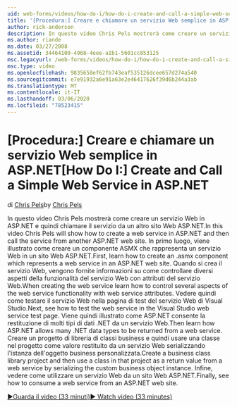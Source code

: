 ```yaml
---
uid: web-forms/videos/how-do-i/how-do-i-create-and-call-a-simple-web-service-in-aspnet
title: '[Procedura:] Creare e chiamare un servizio Web semplice in ASP.NET | Microsoft Docs'
author: rick-anderson
description: In questo video Chris Pels mostrerà come creare un servizio Web in ASP.NET e quindi chiamare il servizio da un altro sito Web ASP.NET. Per prima cosa, Scopri come creare...
ms.author: riande
ms.date: 03/27/2008
ms.assetid: 34464109-4968-4eee-a1b1-5601cc853125
msc.legacyurl: /web-forms/videos/how-do-i/how-do-i-create-and-call-a-simple-web-service-in-aspnet
msc.type: video
ms.openlocfilehash: 9835658ef62fb743eaf535126dcee657d274a540
ms.sourcegitcommit: e7e91932a6e91a63e2e46417626f39d6b244a3ab
ms.translationtype: MT
ms.contentlocale: it-IT
ms.lasthandoff: 03/06/2020
ms.locfileid: "78523415"
---
```

# <a name="how-do-i-create-and-call-a-simple-web-service-in-aspnet"></a><span data-ttu-id="7bce2-104">[Procedura:] Creare e chiamare un servizio Web semplice in ASP.NET</span><span class="sxs-lookup"><span data-stu-id="7bce2-104">[How Do I:] Create and Call a Simple Web Service in ASP.NET</span></span>

<span data-ttu-id="7bce2-105">di [Chris Pels](https://twitter.com/chrispels)</span><span class="sxs-lookup"><span data-stu-id="7bce2-105">by [Chris Pels](https://twitter.com/chrispels)</span></span>

<span data-ttu-id="7bce2-106">In questo video Chris Pels mostrerà come creare un servizio Web in ASP.NET e quindi chiamare il servizio da un altro sito Web ASP.NET.</span><span class="sxs-lookup"><span data-stu-id="7bce2-106">In this video Chris Pels will show how to create a web service in ASP.NET and then call the service from another ASP.NET web site.</span></span> <span data-ttu-id="7bce2-107">In primo luogo, viene illustrato come creare un componente ASMX che rappresenta un servizio Web in un sito Web ASP.NET.</span><span class="sxs-lookup"><span data-stu-id="7bce2-107">First, learn how to create an .asmx component which represents a web service in an ASP.NET web site.</span></span> <span data-ttu-id="7bce2-108">Quando si crea il servizio Web, vengono fornite informazioni su come controllare diversi aspetti della funzionalità del servizio Web con attributi del servizio Web.</span><span class="sxs-lookup"><span data-stu-id="7bce2-108">When creating the web service learn how to control several aspects of the web service functionality with web service attributes.</span></span> <span data-ttu-id="7bce2-109">Vedere quindi come testare il servizio Web nella pagina di test del servizio Web di Visual Studio.</span><span class="sxs-lookup"><span data-stu-id="7bce2-109">Next, see how to test the web service in the Visual Studio web service test page.</span></span> <span data-ttu-id="7bce2-110">Viene quindi illustrato come ASP.NET consente la restituzione di molti tipi di dati .NET da un servizio Web.</span><span class="sxs-lookup"><span data-stu-id="7bce2-110">Then learn how ASP.NET allows many .NET data types to be returned from a web service.</span></span> <span data-ttu-id="7bce2-111">Creare un progetto di libreria di classi business e quindi usare una classe nel progetto come valore restituito da un servizio Web serializzando l'istanza dell'oggetto business personalizzata.</span><span class="sxs-lookup"><span data-stu-id="7bce2-111">Create a business class library project and then use a class in that project as a return value from a web service by serializing the custom business object instance.</span></span> <span data-ttu-id="7bce2-112">Infine, vedere come utilizzare un servizio Web da un sito Web ASP.NET.</span><span class="sxs-lookup"><span data-stu-id="7bce2-112">Finally, see how to consume a web service from an ASP.NET web site.</span></span>

[<span data-ttu-id="7bce2-113">&#9654;Guarda il video (33 minuti)</span><span class="sxs-lookup"><span data-stu-id="7bce2-113">&#9654; Watch video (33 minutes)</span></span>](https://channel9.msdn.com/Blogs/ASP-NET-Site-Videos/how-do-i-create-and-call-a-simple-web-service-in-aspnet)
